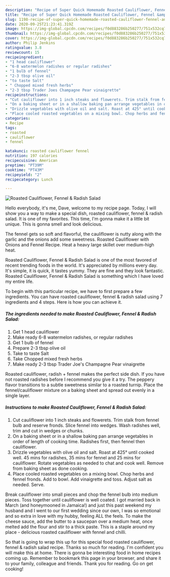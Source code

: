 ```yaml
---
description: "Recipe of Super Quick Homemade Roasted Cauliflower, Fennel &amp;amp; Radish Salad"
title: "Recipe of Super Quick Homemade Roasted Cauliflower, Fennel &amp;amp; Radish Salad"
slug: 1198-recipe-of-super-quick-homemade-roasted-cauliflower-fennel-and-amp-radish-salad
date: 2020-09-25T21:23:41.319Z
image: https://img-global.cpcdn.com/recipes/f0d883286b250277/751x532cq70/roasted-cauliflower-fennel-radish-salad-recipe-main-photo.jpg
thumbnail: https://img-global.cpcdn.com/recipes/f0d883286b250277/751x532cq70/roasted-cauliflower-fennel-radish-salad-recipe-main-photo.jpg
cover: https://img-global.cpcdn.com/recipes/f0d883286b250277/751x532cq70/roasted-cauliflower-fennel-radish-salad-recipe-main-photo.jpg
author: Philip Jenkins
ratingvalue: 3.8
reviewcount: 15
recipeingredient:
- "1 head cauliflower"
- "6-8 watermelon radishes or regular radishes"
- "1 bulb of fennel"
- "2-3 tbsp olive oil"
- "to taste Salt"
- " Chopped mixed fresh herbs"
- "2-3 tbsp Trader Joes Champagne Pear vinaigrette"
recipeinstructions:
- "Cut cauliflower into 1 inch steaks and flowerets. Trim stalk from fennel bulb and reserve fronds. Slice fennel into wedges. Wash radishes well, trim and cut in wedges or chunks."
- "On a baking sheet or in a shallow baking pan arrange vegetables in order of length of cooking time. Radishes first, then fennel then cauliflower."
- "Drizzle vegetables with olive oil and salt. Roast at 425° until cooked well. 45 mins for radishes, 35 mins for fennel and 25 mins for cauliflower. Rotate vegetables as needed to chat and cook well. Remove from baking sheet as done cooking."
- "Place cooled roasted vegetables on a mixing bowl. Chop herbs and fennel fronds. Add to bowl. Add vinaigrette and toss. Adjust salt as needed. Serve."
categories:
- Recipe
tags:
- roasted
- cauliflower
- fennel

katakunci: roasted cauliflower fennel 
nutrition: 197 calories
recipecuisine: American
preptime: "PT39M"
cooktime: "PT43M"
recipeyield: "2"
recipecategory: Lunch

---
```



![Roasted Cauliflower, Fennel &amp; Radish Salad](https://img-global.cpcdn.com/recipes/f0d883286b250277/751x532cq70/roasted-cauliflower-fennel-radish-salad-recipe-main-photo.jpg)

Hello everybody, it's me, Dave, welcome to my recipe page. Today, I will show you a way to make a special dish, roasted cauliflower, fennel &amp; radish salad. It is one of my favorites. This time, I'm gonna make it a little bit unique. This is gonna smell and look delicious.

The fennel gets so soft and flavorful, the cauliflower is nutty along with the garlic and the onions add some sweetness. Roasted Cauliflower with Onions and Fennel Recipe. Heat a heavy large skillet over medium-high heat.

Roasted Cauliflower, Fennel &amp; Radish Salad is one of the most favored of recent trending foods in the world. It's appreciated by millions every day. It's simple, it is quick, it tastes yummy. They are fine and they look fantastic. Roasted Cauliflower, Fennel &amp; Radish Salad is something which I have loved my entire life.


To begin with this particular recipe, we have to first prepare a few ingredients. You can have roasted cauliflower, fennel &amp; radish salad using 7 ingredients and 4 steps. Here is how you can achieve it.

<!--inarticleads1-->

##### The ingredients needed to make Roasted Cauliflower, Fennel &amp; Radish Salad:

1. Get 1 head cauliflower
1. Make ready 6-8 watermelon radishes, or regular radishes
1. Get 1 bulb of fennel
1. Prepare 2-3 tbsp olive oil
1. Take to taste Salt
1. Take  Chopped mixed fresh herbs
1. Make ready 2-3 tbsp Trader Joe&#39;s Champagne Pear vinaigrette


Roasted cauliflower, radish + fennel makes the perfect side dish. If you have not roasted radishes before I recommend you give it a try. The peppery flavor transitions to a subtle sweetness similar to a roasted turnip. Place the fennel/cauliflower mixture on a baking sheet and spread out evenly in a single layer. 

<!--inarticleads2-->

##### Instructions to make Roasted Cauliflower, Fennel &amp; Radish Salad:

1. Cut cauliflower into 1 inch steaks and flowerets. Trim stalk from fennel bulb and reserve fronds. Slice fennel into wedges. Wash radishes well, trim and cut in wedges or chunks.
1. On a baking sheet or in a shallow baking pan arrange vegetables in order of length of cooking time. Radishes first, then fennel then cauliflower.
1. Drizzle vegetables with olive oil and salt. Roast at 425° until cooked well. 45 mins for radishes, 35 mins for fennel and 25 mins for cauliflower. Rotate vegetables as needed to chat and cook well. Remove from baking sheet as done cooking.
1. Place cooled roasted vegetables on a mixing bowl. Chop herbs and fennel fronds. Add to bowl. Add vinaigrette and toss. Adjust salt as needed. Serve.


Break cauliflower into small pieces and chop the fennel bulb into medium pieces. Toss together until cauliflower is well coated. I got married back in March (and honeymooned in Jamaica!) and just this past weekend my husband and I went to our first wedding since our own, I was so emotional and so extra in love with my hubby, feeling ALL the feels. To make the cheese sauce, add the butter to a saucepan over a medium heat, once melted add the flour and stir to a thick paste. This is a staple around my place - delicious roasted cauliflower with fennel and chilli. 

So that is going to wrap this up for this special food roasted cauliflower, fennel &amp; radish salad recipe. Thanks so much for reading. I'm confident you will make this at home. There is gonna be interesting food in home recipes coming up. Remember to bookmark this page in your browser, and share it to your family, colleague and friends. Thank you for reading. Go on get cooking!
